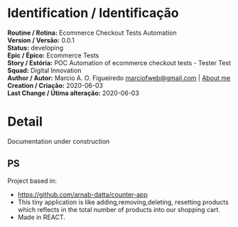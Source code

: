 # Identification / Identificação  

**Routine / Rotina:** Ecommerce Checkout Tests Automation  
**Version / Versão:** 0.0.1  
**Status:** developing  
**Epic / Épico:** Ecommerce Tests  
**Story / Estória:** POC Automation of ecommerce checkout tests - Tester Test  
**Squad:** Digital Innovation  
**Author / Autor:** Marcio A. O. Figueiredo <marciofweb@gmail.com> | [About me](https://www.linkedin.com/in/marciofigueiredoweb/)  
**Creation / Criação:** 2020-06-03  
**Last Change / Útima alteração:** 2020-06-03  

# Detail

Documentation under construction

## PS

Project based in:
* https://github.com/arnab-datta/counter-app
* This tiny application is like adding,removing,deleting, resetting products which reflects in the total number of products into our shopping cart.
* Made in REACT.
